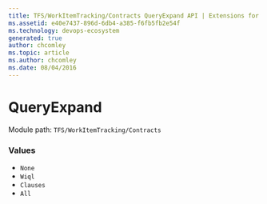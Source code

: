 ```yaml
---
title: TFS/WorkItemTracking/Contracts QueryExpand API | Extensions for Azure DevOps Services
ms.assetid: e40e7437-896d-6db4-a385-f6fb5fb2e54f
ms.technology: devops-ecosystem
generated: true
author: chcomley
ms.topic: article
ms.author: chcomley
ms.date: 08/04/2016
---
```


# QueryExpand

Module path: `TFS/WorkItemTracking/Contracts`

### Values

* `None` 
* `Wiql` 
* `Clauses` 
* `All` 
